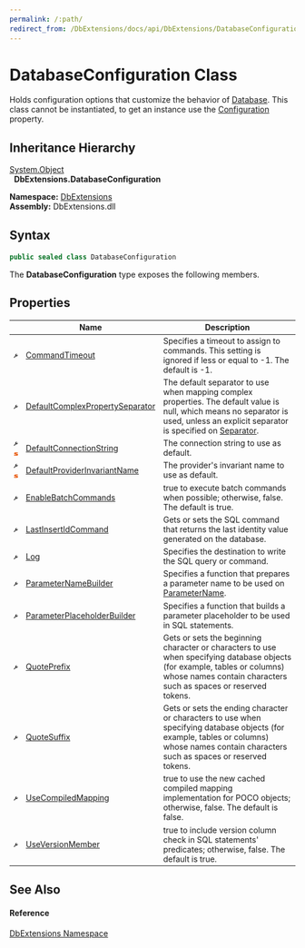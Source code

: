 ```yaml
---
permalink: /:path/
redirect_from: /DbExtensions/docs/api/DbExtensions/DatabaseConfiguration/
---
```


DatabaseConfiguration Class
===========================
Holds configuration options that customize the behavior of [Database][1]. This class cannot be instantiated, to get an instance use the [Configuration][2] property.


Inheritance Hierarchy
---------------------
[System.Object][3]  
  **DbExtensions.DatabaseConfiguration**  
  
**Namespace:** [DbExtensions][4]  
**Assembly:** DbExtensions.dll

Syntax
------

```csharp
public sealed class DatabaseConfiguration
```

The **DatabaseConfiguration** type exposes the following members.


Properties
----------

|                                    | Name                                 | Description                                                                                                                                                                                   |
| ---------------------------------- | ------------------------------------ | --------------------------------------------------------------------------------------------------------------------------------------------------------------------------------------------- |
| ![Public property]                 | [CommandTimeout][5]                  | Specifies a timeout to assign to commands. This setting is ignored if less or equal to -1. The default is -1.                                                                                 |
| ![Public property]                 | [DefaultComplexPropertySeparator][6] | The default separator to use when mapping complex properties. The default value is null, which means no separator is used, unless an explicit separator is specified on [Separator][7].       |
| ![Public property]![Static member] | [DefaultConnectionString][8]         | The connection string to use as default.                                                                                                                                                      |
| ![Public property]![Static member] | [DefaultProviderInvariantName][9]    | The provider's invariant name to use as default.                                                                                                                                              |
| ![Public property]                 | [EnableBatchCommands][10]            | true to execute batch commands when possible; otherwise, false. The default is true.                                                                                                          |
| ![Public property]                 | [LastInsertIdCommand][11]            | Gets or sets the SQL command that returns the last identity value generated on the database.                                                                                                  |
| ![Public property]                 | [Log][12]                            | Specifies the destination to write the SQL query or command.                                                                                                                                  |
| ![Public property]                 | [ParameterNameBuilder][13]           | Specifies a function that prepares a parameter name to be used on [ParameterName][14].                                                                                                        |
| ![Public property]                 | [ParameterPlaceholderBuilder][15]    | Specifies a function that builds a parameter placeholder to be used in SQL statements.                                                                                                        |
| ![Public property]                 | [QuotePrefix][16]                    | Gets or sets the beginning character or characters to use when specifying database objects (for example, tables or columns) whose names contain characters such as spaces or reserved tokens. |
| ![Public property]                 | [QuoteSuffix][17]                    | Gets or sets the ending character or characters to use when specifying database objects (for example, tables or columns) whose names contain characters such as spaces or reserved tokens.    |
| ![Public property]                 | [UseCompiledMapping][18]             | true to use the new cached compiled mapping implementation for POCO objects; otherwise, false. The default is false.                                                                          |
| ![Public property]                 | [UseVersionMember][19]               | true to include version column check in SQL statements' predicates; otherwise, false. The default is true.                                                                                    |


See Also
--------

#### Reference
[DbExtensions Namespace][4]  

[1]: ../Database/README.md
[2]: ../Database/Configuration.md
[3]: https://learn.microsoft.com/dotnet/api/system.object
[4]: ../README.md
[5]: CommandTimeout.md
[6]: DefaultComplexPropertySeparator.md
[7]: ../ComplexPropertyAttribute/Separator.md
[8]: DefaultConnectionString.md
[9]: DefaultProviderInvariantName.md
[10]: EnableBatchCommands.md
[11]: LastInsertIdCommand.md
[12]: Log.md
[13]: ParameterNameBuilder.md
[14]: https://learn.microsoft.com/dotnet/api/system.data.idataparameter.parametername
[15]: ParameterPlaceholderBuilder.md
[16]: QuotePrefix.md
[17]: QuoteSuffix.md
[18]: UseCompiledMapping.md
[19]: UseVersionMember.md
[Public property]: ../../icons/pubproperty.svg "Public property"
[Static member]: ../../icons/Static.gif "Static member"